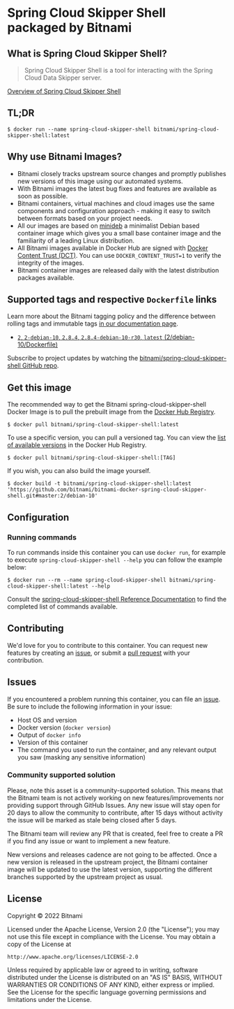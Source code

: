 # Spring Cloud Skipper Shell packaged by Bitnami

## What is Spring Cloud Skipper Shell?

> Spring Cloud Skipper Shell is a tool for interacting with the Spring Cloud Data Skipper server.

[Overview of Spring Cloud Skipper Shell](https://github.com/spring-cloud/spring-cloud-skipper)



## TL;DR

```console
$ docker run --name spring-cloud-skipper-shell bitnami/spring-cloud-skipper-shell:latest
```

## Why use Bitnami Images?

* Bitnami closely tracks upstream source changes and promptly publishes new versions of this image using our automated systems.
* With Bitnami images the latest bug fixes and features are available as soon as possible.
* Bitnami containers, virtual machines and cloud images use the same components and configuration approach - making it easy to switch between formats based on your project needs.
* All our images are based on [minideb](https://github.com/bitnami/minideb) a minimalist Debian based container image which gives you a small base container image and the familiarity of a leading Linux distribution.
* All Bitnami images available in Docker Hub are signed with [Docker Content Trust (DCT)](https://docs.docker.com/engine/security/trust/content_trust/). You can use `DOCKER_CONTENT_TRUST=1` to verify the integrity of the images.
* Bitnami container images are released daily with the latest distribution packages available.

## Supported tags and respective `Dockerfile` links

Learn more about the Bitnami tagging policy and the difference between rolling tags and immutable tags [in our documentation page](https://docs.bitnami.com/tutorials/understand-rolling-tags-containers/).


* [`2`, `2-debian-10`, `2.8.4`, `2.8.4-debian-10-r30`, `latest` (2/debian-10/Dockerfile)](https://github.com/bitnami/bitnami-docker-spring-cloud-skipper-shell/blob/2.8.4-debian-10-r30/2/debian-10/Dockerfile)

Subscribe to project updates by watching the [bitnami/spring-cloud-skipper-shell GitHub repo](https://github.com/bitnami/bitnami-docker-spring-cloud-skipper-shell).

## Get this image

The recommended way to get the Bitnami spring-cloud-skipper-shell Docker Image is to pull the prebuilt image from the [Docker Hub Registry](https://hub.docker.com/r/bitnami/spring-cloud-skipper-shell).

```console
$ docker pull bitnami/spring-cloud-skipper-shell:latest
```

To use a specific version, you can pull a versioned tag. You can view the [list of available versions](https://hub.docker.com/r/bitnami/spring-cloud-skipper-shell/tags/) in the Docker Hub Registry.

```console
$ docker pull bitnami/spring-cloud-skipper-shell:[TAG]
```

If you wish, you can also build the image yourself.

```console
$ docker build -t bitnami/spring-cloud-skipper-shell:latest 'https://github.com/bitnami/bitnami-docker-spring-cloud-skipper-shell.git#master:2/debian-10'
```

## Configuration

### Running commands

To run commands inside this container you can use `docker run`, for example to execute `spring-cloud-skipper-shell --help` you can follow the example below:

```console
$ docker run --rm --name spring-cloud-skipper-shell bitnami/spring-cloud-skipper-shell:latest --help
```

Consult the [spring-cloud-skipper-shell Reference Documentation](https://docs.spring.io/spring-cloud-skipper/docs/current/reference/htmlsingle/#using-shell) to find the completed list of commands available.

## Contributing

We'd love for you to contribute to this container. You can request new features by creating an [issue](https://github.com/bitnami/bitnami-docker-spring-cloud-skipper-shell/issues), or submit a [pull request](https://github.com/bitnami/bitnami-docker-spring-cloud-skipper-shell/pulls) with your contribution.

## Issues

If you encountered a problem running this container, you can file an [issue](https://github.com/bitnami/bitnami-docker-spring-cloud-skipper-shell/issues/new). Be sure to include the following information in your issue:

- Host OS and version
- Docker version (`docker version`)
- Output of `docker info`
- Version of this container
- The command you used to run the container, and any relevant output you saw (masking any sensitive information)

### Community supported solution

Please, note this asset is a community-supported solution. This means that the Bitnami team is not actively working on new features/improvements nor providing support through GitHub Issues. Any new issue will stay open for 20 days to allow the community to contribute, after 15 days without activity the issue will be marked as stale being closed after 5 days.

The Bitnami team will review any PR that is created, feel free to create a PR if you find any issue or want to implement a new feature.

New versions and releases cadence are not going to be affected. Once a new version is released in the upstream project, the Bitnami container image will be updated to use the latest version, supporting the different branches supported by the upstream project as usual.

## License

Copyright &copy; 2022 Bitnami

Licensed under the Apache License, Version 2.0 (the "License");
you may not use this file except in compliance with the License.
You may obtain a copy of the License at

    http://www.apache.org/licenses/LICENSE-2.0

Unless required by applicable law or agreed to in writing, software
distributed under the License is distributed on an "AS IS" BASIS,
WITHOUT WARRANTIES OR CONDITIONS OF ANY KIND, either express or implied.
See the License for the specific language governing permissions and
limitations under the License.
